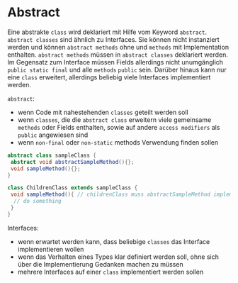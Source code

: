 # Abstract
Eine abstrakte `class` wird deklariert mit Hilfe vom Keyword `abstract`. `abstract classes` sind
ähnlich zu Interfaces. Sie können nicht instanziert werden und können `abstract methods`
ohne und `methods` mit Implementation enthalten. `abstract methods` müssen in `abstract classes`
deklariert werden. Im Gegensatz zum Interface müssen Fields allerdings nicht
unumgänglich `public static final` und alle `methods` `public` sein. Darüber hinaus kann nur
eine `class` erweitert, allerdings beliebig viele Interfaces implementiert werden.

`abstract`:
- wenn Code mit nahestehenden `classes` geteilt werden soll
- wenn `classes`, die die `abstract class` erweitern viele gemeinsame `methods` oder Fields 
	enthalten, sowie auf andere `access modifiers` als `public` angewiesen sind
- wenn `non-final` oder `non-static` methods Verwendung finden sollen

```java
abstract class sampleClass {
 abstract void abstractSampleMethod(){};
 void sampleMethod(){};
}

class ChildrenClass extends sampleClass {
 void sampleMethod(){ // childrenClass muss abstractSampleMethod implementieren
  // do something
 }
}
```

Interfaces:
- wenn erwartet werden kann, dass beliebige `classes` das Interface implementieren wollen
- wenn das Verhalten eines Types klar definiert werden soll, ohne sich über die Implementierung 
	Gedanken machen zu müssen
- mehrere Interfaces auf einer `class` implementiert werden sollen

